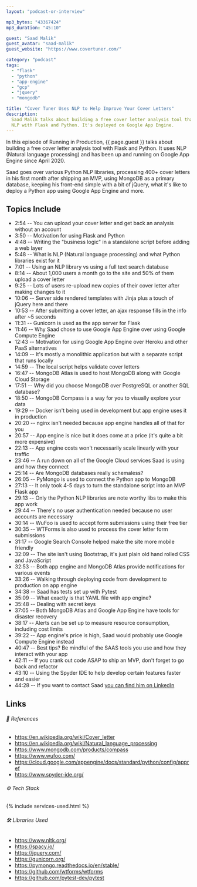 ```yaml
---
layout: "podcast-or-interview"

mp3_bytes: "43367424"
mp3_duration: "45:10"

guest: "Saad Malik"
guest_avatar: "saad-malik"
guest_website: "https://www.covertuner.com/"

category: "podcast"
tags:
  - "flask"
  - "python"
  - "app-engine"
  - "gcp"
  - "jquery"
  - "mongodb"

title: "Cover Tuner Uses NLP to Help Improve Your Cover Letters"
description:
  Saad Malik talks about building a free cover letter analysis tool that uses
  NLP with Flask and Python. It's deployed on Google App Engine.
---
```


In this episode of Running in Production, {{ page.guest }} talks about building
a free cover letter analysis tool with Flask and Python. It uses NLP (Natural
language processing) and has been up and running on Google App Engine since
April 2020.

Saad goes over various Python NLP libraries, processing 400+ cover letters in
his first month after shipping an MVP, using MongoDB as a primary database,
keeping his front-end simple with a bit of jQuery, what it's like to deploy a
Python app using Google App Engine and more.

## Topics Include

- 2:54 -- You can upload your cover letter and get back an analysis without an account
- 3:50 -- Motivation for using Flask and Python
- 4:48 -- Writing the "business logic" in a standalone script before adding a web layer
- 5:48 -- What is NLP (Natural language processing) and what Python libraries exist for it
- 7:01 -- Using an NLP library vs using a full text search database
- 8:14 -- About 1,000 users a month go to the site and 50% of them upload a cover letter
- 9:25 -- Lots of users re-upload new copies of their cover letter after making changes to it
- 10:06 -- Server side rendered templates with Jinja plus a touch of jQuery here and there
- 10:53 -- After submitting a cover letter, an ajax response fills in the info after ~5 seconds
- 11:31 -- Gunicorn is used as the app server for Flask
- 11:46 -- Why Saad chose to use Google App Engine over using Google Compute Engine
- 12:43 -- Motivation for using Google App Engine over Heroku and other PaaS alternatives
- 14:09 -- It's mostly a monolithic application but with a separate script that runs locally
- 14:59 -- The local script helps validate cover letters
- 16:47 -- MongoDB Atlas is used to host MongoDB along with Google Cloud Storage
- 17:51 -- Why did you choose MongoDB over PostgreSQL or another SQL database?
- 18:50 -- MongoDB Compass is a way for you to visually explore your data
- 19:29 -- Docker isn't being used in development but app engine uses it in production
- 20:20 -- nginx isn't needed because app engine handles all of that for you
- 20:57 -- App engine is nice but it does come at a price (it's quite a bit more expensive)
- 22:13 -- App engine costs won't necessarily scale linearly with your traffic
- 23:46 -- A run down on all of the Google Cloud services Saad is using and how they connect
- 25:14 -- Are MongoDB databases really schemaless?
- 26:05 -- PyMongo is used to connect the Python app to MongoDB
- 27:13 -- It only took 4-5 days to turn the standalone script into an MVP Flask app
- 29:13 -- Only the Python NLP libraries are note worthy libs to make this app work
- 29:44 -- There's no user authentication needed because no user accounts are necessary
- 30:14 -- WuFoo is used to accept form submissions using their free tier
- 30:35 -- WTForms is also used to process the cover letter form submissions
- 31:17 -- Google Search Console helped make the site more mobile friendly
- 32:09 -- The site isn't using Bootstrap, it's just plain old hand rolled CSS and JavaScript
- 32:53 -- Both app engine and MongoDB Atlas provide notifications for various events
- 33:26 -- Walking through deploying code from development to production on app engine
- 34:38 -- Saad has tests set up with Pytest
- 35:09 -- What exactly is that YAML file with app engine?
- 35:48 -- Dealing with secret keys
- 37:05 -- Both MongoDB Atlas and Google App Engine have tools for disaster recovery
- 38:17 -- Alerts can be set up to measure resource consumption, including cost limits
- 39:22 -- App engine's price is high, Saad would probably use Google Compute Engine instead
- 40:47 -- Best tips? Be mindful of the SAAS tools you use and how they interact with your app
- 42:11 -- If you crank out code ASAP to ship an MVP, don't forget to go back and refactor
- 43:10 -- Using the Spyder IDE to help develop certain features faster and easier
- 44:28 -- If you want to contact Saad [you can find him on LinkedIn](https://www.linkedin.com/in/saad-mal/)

## Links

###### 📄 References

- <https://en.wikipedia.org/wiki/Cover_letter>
- <https://en.wikipedia.org/wiki/Natural_language_processing>
- <https://www.mongodb.com/products/compass>
- <https://www.wufoo.com/>
- <https://cloud.google.com/appengine/docs/standard/python/config/appref>
- <https://www.spyder-ide.org/>

###### ⚙️ Tech Stack

{% include services-used.html %}

###### 🛠 Libraries Used

- <https://www.nltk.org/>
- <https://spacy.io/>
- <https://jquery.com/>
- <https://gunicorn.org/>
- <https://pymongo.readthedocs.io/en/stable/>
- <https://github.com/wtforms/wtforms>
- <https://github.com/pytest-dev/pytest>
